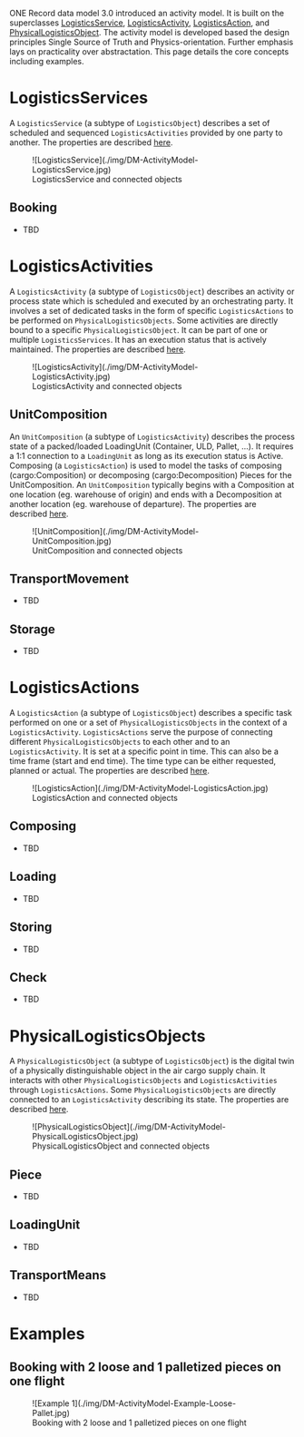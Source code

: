 ONE Record data model 3.0 introduced an activity model. It is built on the superclasses [LogisticsService](https://onerecord.iata.org/ns/cargo#LogisticsService), [LogisticsActivity](https://onerecord.iata.org/ns/cargo#LogisticsActivity), [LogisticsAction](https://onerecord.iata.org/ns/cargo#LogisticsAction), and [PhysicalLogisticsObject](https://onerecord.iata.org/ns/cargo#PhysicalLogisticsObject).
The activity model is developed based the design principles Single Source of Truth and Physics-orientation. Further emphasis lays on practicality over abstractation.
This page details the core concepts including examples.

# LogisticsServices

A `LogisticsService` (a subtype of `LogisticsObject`) describes a set of scheduled and sequenced `LogisticsActivities` provided by one party to another.
The properties are described [here](https://onerecord.iata.org/ns/cargo#LogisticsService).

<figure markdown>
  ![LogisticsService](./img/DM-ActivityModel-LogisticsService.jpg)
  <figcaption>LogisticsService and connected objects</figcaption>
</figure>

## Booking

- TBD

# LogisticsActivities

A `LogisticsActivity` (a subtype of `LogisticsObject`) describes an activity or process state which is scheduled and executed by an orchestrating party.
It involves a set of dedicated tasks in the form of specific `LogisticsActions` to be performed on `PhysicalLogisticsObjects`.
Some activities are directly bound to a specific `PhysicalLogisticsObject`.
It can be part of one or multiple `LogisticsServices`.
It has an execution status that is actively maintained.
The properties are described [here](https://onerecord.iata.org/ns/cargo#LogisticsActivity).

<figure markdown>
  ![LogisticsActivity](./img/DM-ActivityModel-LogisticsActivity.jpg)
  <figcaption>LogisticsActivity and connected objects</figcaption>
</figure>

## UnitComposition

An `UnitComposition` (a subtype of `LogisticsActivity`) describes the process state of a packed/loaded LoadingUnit (Container, ULD, Pallet, ...).
It requires a 1:1 connection to a `LoadingUnit` as long as its execution status is Active.
Composing (a `LogisticsAction`) is used to model the tasks of composing (cargo:Composition) or decomposing (cargo:Decomposition) Pieces for the UnitComposition.
An `UnitComposition` typically begins with a Composition at one location (eg. warehouse of origin) and ends with a Decomposition at another location (eg. warehouse of departure).
The properties are described [here](https://onerecord.iata.org/ns/cargo#UnitComposition).

<figure markdown>
  ![UnitComposition](./img/DM-ActivityModel-UnitComposition.jpg)
  <figcaption>UnitComposition and connected objects</figcaption>
</figure>

## TransportMovement

- TBD

## Storage

- TBD

# LogisticsActions

A `LogisticsAction` (a subtype of `LogisticsObject`) describes a specific task performed on one or a set of `PhysicalLogisticsObjects` in the context of a `LogisticsActivity`.
`LogisticsActions` serve the purpose of connecting different `PhysicalLogisticsObjects` to each other and to an `LogisticsActivity`.
It is set at a specific point in time. This can also be a time frame (start and end time). The time type can be either requested, planned or actual.
The properties are described [here](https://onerecord.iata.org/ns/cargo#LogisticsAction).

<figure markdown>
  ![LogisticsAction](./img/DM-ActivityModel-LogisticsAction.jpg)
  <figcaption>LogisticsAction and connected objects</figcaption>
</figure>

## Composing

- TBD

## Loading

- TBD

## Storing

- TBD

## Check

- TBD

# PhysicalLogisticsObjects

A `PhysicalLogisticsObject` (a subtype of `LogisticsObject`) is the digital twin of a physically distinguishable object in the air cargo supply chain.
It interacts with other `PhysicalLogisticsObjects` and `LogisticsActivities` through `LogisticsActions`.
Some `PhysicalLogisticsObjects` are directly connected to an `LogisticsActivity` describing its state.
The properties are described [here](https://onerecord.iata.org/ns/cargo#PhysicalLogisticsObject).

<figure markdown>
  ![PhysicalLogisticsObject](./img/DM-ActivityModel-PhysicalLogisticsObject.jpg)
  <figcaption>PhysicalLogisticsObject and connected objects</figcaption>
</figure>

## Piece

- TBD

## LoadingUnit

- TBD

## TransportMeans

- TBD

# Examples

## Booking with 2 loose and 1 palletized pieces on one flight

<figure markdown>
  ![Example 1](./img/DM-ActivityModel-Example-Loose-Pallet.jpg)
  <figcaption>Booking with 2 loose and 1 palletized pieces on one flight</figcaption>
</figure>
